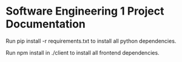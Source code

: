 <h1>Software Engineering 1 Project Documentation </h1>

Run pip install -r requirements.txt to install all python dependencies.

Run npm install in ./client to install all frontend dependencies. 
